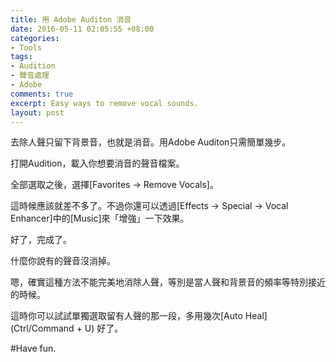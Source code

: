```yaml
---
title: 用 Adobe Auditon 消音
date: 2016-05-11 02:05:55 +08:00
categories:
- Tools
tags:
- Audition
- 聲音處理
- Adobe
comments: true
excerpt: Easy ways to remove vocal sounds.
layout: post
---
```


去除人聲只留下背景音，也就是消音。用Adobe Auditon只需簡單幾步。

打開Audition，載入你想要消音的聲音檔案。

全部選取之後，選擇[Favorites -> Remove Vocals]。

這時候應該就差不多了。不過你還可以透過[Effects -> Special -> Vocal Enhancer]中的[Music]來「增強」一下效果。

好了，完成了。

什麼你說有的聲音沒消掉。

嗯，確實這種方法不能完美地消除人聲，等別是當人聲和背景音的頻率等特別接近的時候。

這時你可以試試單獨選取留有人聲的那一段，多用幾次[Auto Heal] (Ctrl/Command + U) 好了。

#Have fun.
